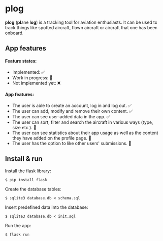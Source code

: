 # plog
**plog** (**pl**ane l**og**) is a tracking tool for aviation enthusiasts. It can be used to track things like spotted aircraft, flown aircraft or aircraft that one has been onboard.

## App features

#### Feature states:
- Implemented: ✅
- Work in progress: 🚧
- Not implemented yet: ❌

#### App features:
- The user is able to create an account, log in and log out. ✅
- The user can add, modify and remove their own content. ✅
- The user can see user-added data in the app. ✅
- The user can sort, filter and search the aircraft in various ways (type, size etc.). 🚧
- The user can see statistics about their app usage as well as the content they have added on the profile page. 🚧
- The user has the option to like other users' submissions. 🚧

## Install & run
Install the flask library:
```
$ pip install flask
```

Create the database tables:
```
$ sqlite3 database.db < schema.sql
```

Insert predefined data into the database:
```
$ sqlite3 database.db < init.sql
```

Run the app:
```
$ flask run
```